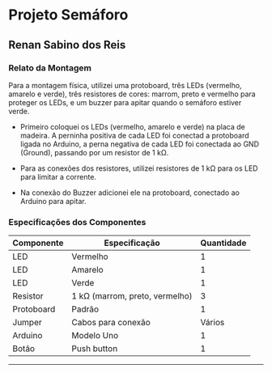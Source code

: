 # Projeto Semáforo

## Renan Sabino dos Reis

### Relato da Montagem
Para a montagem física, utilizei uma protoboard, três LEDs (vermelho, amarelo e verde), três resistores de cores: marrom, preto e vermelho para proteger os LEDs, e um buzzer para apitar quando o semáforo estiver verde.

- Primeiro coloquei os LEDs (vermelho, amarelo e verde) na placa de madeira. A perninha positiva de cada LED foi conectad a protoboard ligada no Arduino, a perna negativa de cada LED foi conectada ao GND (Ground), passando por um resistor de 1 kΩ.

- Para as conexões dos resistores, utilizei resistores de 1 kΩ para os LED para limitar a corrente.

- Na conexão do Buzzer adicionei ele na protoboard, conectado ao Arduino para apitar.

### Especificações dos Componentes

| Componente | Especificação               | Quantidade |
|------------|-----------------------------|------------|
| LED        | Vermelho               | 1          |
| LED        | Amarelo                | 1          |
| LED        | Verde                  | 1          |
| Resistor   | 1 kΩ (marrom, preto, vermelho) | 3      |
| Protoboard | Padrão                      | 1          |
| Jumper     | Cabos para conexão          | Vários     |
| Arduino    | Modelo Uno                  | 1          |
| Botão      | Push button                 | 1          |

---
